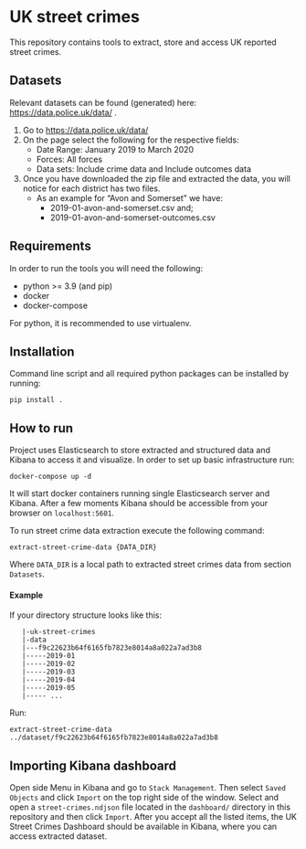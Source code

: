 # UK street crimes

This repository contains tools to extract, store and access UK reported street crimes.

## Datasets

Relevant datasets can be found (generated) here: https://data.police.uk/data/ . 

1. Go to https://data.police.uk/data/ 
2. On the page select the following for the respective fields:
    - Date Range: January 2019 to March 2020
    - Forces: All forces
    - Data sets: Include crime data and Include outcomes data
3. Once you have downloaded the zip file and extracted the data, you will notice for each
district has two files.
    -   As an example for “Avon and Somerset” we have:
        - 2019-01-avon-and-somerset.csv and;
        - 2019-01-avon-and-somerset-outcomes.csv
    
## Requirements

In order to run the tools you will need the following:
- python >= 3.9 (and pip)
- docker
- docker-compose

For python, it is recommended to use virtualenv. 

## Installation

Command line script and all required python packages can be installed by running:

```
pip install .
```

## How to run

Project uses Elasticsearch to store extracted and structured data and Kibana to access it and visualize.
In order to set up basic infrastructure run:

```
docker-compose up -d
```

It will start docker containers running single Elasticsearch server and Kibana. 
After a few moments Kibana should be accessible from your browser on `localhost:5601`.

To run street crime data extraction execute the following command:
```
extract-street-crime-data {DATA_DIR}
```
Where `DATA_DIR` is a local path to extracted street crimes data from section `Datasets`.

#### Example
If your directory structure looks like this:
```
   |-uk-street-crimes
   |-data
   |---f9c22623b64f6165fb7823e8014a8a022a7ad3b8
   |-----2019-01
   |-----2019-02
   |-----2019-03
   |-----2019-04
   |-----2019-05
   |----- ...
```
Run:
```
extract-street-crime-data ../dataset/f9c22623b64f6165fb7823e8014a8a022a7ad3b8
```

## Importing Kibana dashboard

Open side Menu in Kibana and go to `Stack Management`. Then select `Saved Objects` and 
click `Import` on the top right side of the window. Select and open a `street-crimes.ndjson` file
located in the `dashboard/` directory in this repository and then click `Import`. 
After you accept all the listed items, the UK Street Crimes Dashboard should be available in Kibana,
where you can access extracted dataset. 